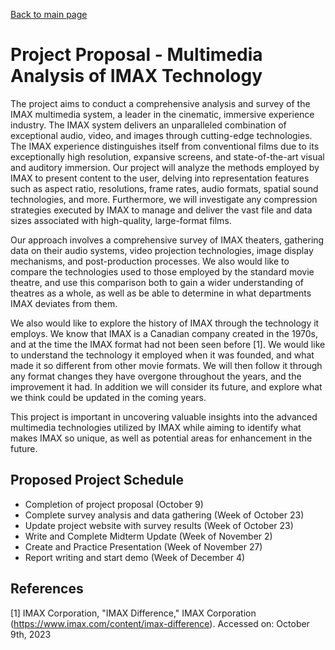 [Back to main page](/README.md)

# Project Proposal -  Multimedia Analysis of IMAX Technology 

The project aims to conduct a comprehensive analysis and survey of the IMAX multimedia system, a leader in the cinematic, immersive experience industry. The IMAX system delivers an unparalleled combination of exceptional audio, video, and images through cutting-edge technologies. The IMAX experience distinguishes itself from conventional films due to its exceptionally high resolution, expansive screens, and state-of-the-art visual and auditory immersion. Our project will analyze the methods employed by IMAX to present content to the user, delving into representation features such as aspect ratio, resolutions, frame rates, audio formats, spatial sound technologies, and more. Furthermore, we will investigate any compression strategies executed by IMAX to manage and deliver the vast file and data sizes associated with high-quality, large-format films.

Our approach involves a comprehensive survey of IMAX theaters, gathering data on their audio systems, video projection technologies, image display mechanisms, and post-production processes. We also would like to compare the technologies used to those employed by the standard movie theatre, and use this comparison both to gain a wider understanding of theatres as a whole, as well as be able to determine in what departments IMAX deviates from them. 

We also would like to explore the history of IMAX through the technology it employs. We know that IMAX is a Canadian company created in the 1970s, and at the time the IMAX format had not been seen before [1]. We would like to understand the technology it employed when it was founded, and what made it so different from other movie formats. We will then follow it through any format changes they have overgone throughout the years, and the improvement it had. In addition we will consider its future, and explore what we think could be updated in the coming years. 

This project is important in uncovering valuable insights into the advanced multimedia technologies utilized by IMAX while aiming to identify what makes IMAX so unique, as well as potential areas for enhancement in the future. 

## Proposed Project Schedule

* Completion of project proposal (October 9) 
* Complete survey analysis and data gathering (Week of October 23)
* Update project website with survey results (Week of October 23)
* Write and Complete Midterm Update (Week of November 2)
* Create and Practice Presentation (Week of November 27)
* Report writing and start demo (Week of December 4)

## References

[1] IMAX Corporation, "IMAX Difference," IMAX Corporation (https://www.imax.com/content/imax-difference). Accessed on: October 9th, 2023
